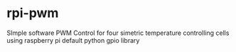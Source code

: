 # rpi-pwm
SImple software PWM Control for four simetric temperature controlling cells using raspberry pi default python gpio library
